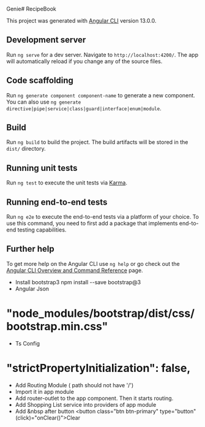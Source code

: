 Genie# RecipeBook

This project was generated with [Angular CLI](https://github.com/angular/angular-cli) version 13.0.0.

## Development server

Run `ng serve` for a dev server. Navigate to `http://localhost:4200/`. The app will automatically reload if you change any of the source files.

## Code scaffolding

Run `ng generate component component-name` to generate a new component. You can also use `ng generate directive|pipe|service|class|guard|interface|enum|module`.

## Build

Run `ng build` to build the project. The build artifacts will be stored in the `dist/` directory.

## Running unit tests

Run `ng test` to execute the unit tests via [Karma](https://karma-runner.github.io).

## Running end-to-end tests

Run `ng e2e` to execute the end-to-end tests via a platform of your choice. To use this command, you need to first add a package that implements end-to-end testing capabilities.

## Further help

To get more help on the Angular CLI use `ng help` or go check out the [Angular CLI Overview and Command Reference](https://angular.io/cli) page.


* Install bootstrap3
  npm install --save bootstrap@3
* Angular Json
# "node_modules/bootstrap/dist/css/bootstrap.min.css"
* Ts Config
# "strictPropertyInitialization": false,
* Add Routing Module ( path should not have '/')
* Import it in app module
* Add router-outlet to the app component. Then it starts routing.
* Add Shopping List service into providers of app module
* Add &nbsp after button
  <button class="btn btn-primary" type="button" (click)="onClear()">Clear</button> &nbsp;
